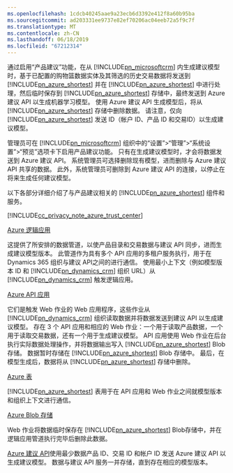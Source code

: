 ```yaml
---
ms.openlocfilehash: 1cdcb40245aae9a23ecb6d3392e412f8a60b95ba
ms.sourcegitcommit: ad203331ee9737e82ef70206ac04eeb72a5f9c7f
ms.translationtype: MT
ms.contentlocale: zh-CN
ms.lasthandoff: 06/18/2019
ms.locfileid: "67212314"
---
```

通过启用“产品建议”功能，在从 [!INCLUDE[pn_microsoftcrm](pn-microsoftcrm.md)] 内生成建议模型时，基于已配置的购物篮数据实体及其筛选的历史交易数据将发送到 [!INCLUDE[pn_azure_shortest](pn-azure-shortest.md)] 并在 [!INCLUDE[pn_azure_shortest](pn-azure-shortest.md)] 中进行处理，然后临时保存到 [!INCLUDE[pn_azure_shortest](pn-azure-shortest.md)] 存储中，最终发送到 Azure 建议 API 以生成机器学习模型。 使用 Azure 建议 API 生成模型后，将从 [!INCLUDE[pn_azure_shortest](pn-azure-shortest.md)] 存储中删除数据。 请注意，仅向 [!INCLUDE[pn_azure_shortest](pn-azure-shortest.md)] 发送 ID（帐户 ID、产品 ID 和交易ID）以生成建议模型。

管理员可在 [!INCLUDE[pn_microsoftcrm](pn-microsoftcrm.md)] 组织中的“设置”&gt;“管理”&gt;“系统设置”&gt;“预览”选项卡下启用产品建议功能。 只有在生成建议模型时，才会将数据发送到 Azure 建议 API。 系统管理员可选择删除现有模型，进而删除与 Azure 建议 API 共享的数据。 此外，系统管理员可删除到 Azure 建议 API 的连接，以停止在将来生成任何建议模型。

以下各部分详细介绍了与产品建议相关的 [!INCLUDE[pn_azure_shortest](pn-azure-shortest.md)] 组件和服务。

[!INCLUDE[cc_privacy_note_azure_trust_center](cc-privacy-note-azure-trust-center.md)]

[Azure 逻辑应用](https://azure.microsoft.com/services/app-service/logic/)

这提供了所安排的数据管道，以使产品目录和交易数据与建议 API 同步，进而生成建议模型版本。 此管道作为具有多个 API 应用的多租户服务执行，用于在 Dynamics 365 组织与建议 API之间的进行通信。 使用最小上下文（例如模型版本 ID 和 [!INCLUDE[pn_dynamics_crm](pn-dynamics-crm.md)] 组织 URL）从 [!INCLUDE[pn_dynamics_crm](pn-dynamics-crm.md)] 触发逻辑应用。 

[Azure API 应用](https://azure.microsoft.com/services/app-service/api/)

它们是触发 Web 作业的 Web 应用程序，这些作业从 [!INCLUDE[pn_dynamics_crm](pn-dynamics-crm.md)] 组织读取数据并将数据发送到建议 API 以生成建议模型。 存在 3 个 API 应用和相应的 Web 作业：一个用于读取产品数据，一个用于读取交易数据，还有一个用于生成建议模型。 API 应用使用 Web 作业在后台执行实际数据处理操作，并将数据输出写入 [!INCLUDE[pn_azure_shortest](pn-azure-shortest.md)] Blob存储。 数据暂时存储在 [!INCLUDE[pn_azure_shortest](pn-azure-shortest.md)] Blob 存储中。 最后，在模型生成后，数据将从 [!INCLUDE[pn_azure_shortest](pn-azure-shortest.md)] 存储中删除。

[Azure 表](https://azure.microsoft.com/services/storage/tables/)

[!INCLUDE[pn_azure_shortest](pn-azure-shortest.md)] 表用于在 API 应用和 Web 作业之间就模型版本和组织上下文进行通信。

[Azure Blob 存储](https://azure.microsoft.com/services/storage/) 

Web 作业将数据临时保存在 [!INCLUDE[pn_azure_shortest](pn-azure-shortest.md)] Blob存储中，并在逻辑应用管道执行完毕后删除此数据。

[Azure 建议 API](https://www.microsoft.com/cognitive-services/en-us/recommendations-api)使用最少数据产品 ID、交易 ID 和帐户 ID 发送 Azure 建议 API 以生成建议模型。 数据与建议 API 服务一并存储，直到存在相应的模型版本。

